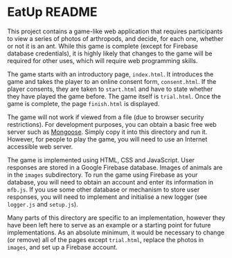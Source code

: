 # EatUp README


This project contains a game-like web application that requires
participants to view a series of photos of arthropods, and decide, for
each one, whether or not it is an ant.  While this game is complete
(except for Firebase database credentials), it is highly likely that
changes to the game will be required for other uses, which will
require web programming skills.

The game starts with an introductory page, `index.html`. It introduces
the game and takes the player to an online consent form,
`consent.html`. If the player consents, they are taken to `start.html`
and have to state whether they have played the game before.  The game
itself is `trial.html`. Once the game is complete, the
page `finish.html` is displayed.

The game will not work if viewed from a file (due to browser security
restrictions). For development purposes, you can obtain a basic free
web server such as [Mongoose](https://cesanta.com/). Simply copy it
into this directory and run it. However, for people to play the game,
you will need to use an Internet accessible web server.

The game is implemented using HTML, CSS and JavaScript. User responses
are stored in a Google Firebase database. Images of animals are in the
`images` subdirectory. To run the game using Firebase as your
database, you will need to obtain an account and enter its information
in `mfb.js`. If you use some other database or mechanism to store user
responses, you will need to implement and initialise a new logger (see
`logger.js` and `setup.js`).

Many parts of this directory are specific to an implementation,
however they have been left here to serve as an example or a starting
point for future implementations. As an absolute minimum, it would be
necessary to change (or remove) all of the pages except `trial.html`,
replace the photos in `images`, and set up a Firebase account.

